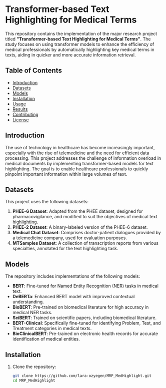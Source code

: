 # Transformer-based Text Highlighting for Medical Terms

This repository contains the implementation of the major research project titled **"Transformer-based Text Highlighting for Medical Terms"**. The study focuses on using transformer models to enhance the efficiency of medical professionals by automatically highlighting key medical terms in texts, aiding in quicker and more accurate information retrieval.

## Table of Contents

- [Introduction](#introduction)
- [Datasets](#datasets)
- [Models](#models)
- [Installation](#installation)
- [Usage](#usage)
- [Results](#results)
- [Contributing](#contributing)
- [License](#license)

## Introduction

The use of technology in healthcare has become increasingly important, especially with the rise of telemedicine and the need for efficient data processing. This project addresses the challenge of information overload in medical documents by implementing transformer-based models for text highlighting. The goal is to enable healthcare professionals to quickly pinpoint important information within large volumes of text.

## Datasets

This project uses the following datasets:

1. **PHEE-6 Dataset**: Adapted from the PHEE dataset, designed for pharmacovigilance, and modified to suit the objectives of medical text highlighting.
2. **PHEE-2 Dataset**: A binary-labeled version of the PHEE-6 dataset.
3. **Medical Chat Dataset**: Comprises doctor-patient dialogues provided by a telemedicine company, used for evaluation purposes.
4. **MTSamples Dataset**: A collection of transcription reports from various specialties, annotated for the text highlighting task.

## Models

The repository includes implementations of the following models:

- **BERT**: Fine-tuned for Named Entity Recognition (NER) tasks in medical text.
- **DeBERTa**: Enhanced BERT model with improved contextual understanding.
- **BioBERT**: Pre-trained on biomedical literature for high accuracy in medical NER tasks.
- **SciBERT**: Trained on scientific papers, including biomedical literature.
- **BERT-Clinical**: Specifically fine-tuned for identifying Problem, Test, and Treatment categories in medical texts.
- **BioClinicalBERT**: Pre-trained on electronic health records for accurate identification of medical entities.

## Installation

1. Clone the repository:
   ```bash
   git clone https://github.com/lara-ozyegen/MRP_MedHighlight.git
   cd MRP_MedHighlight
